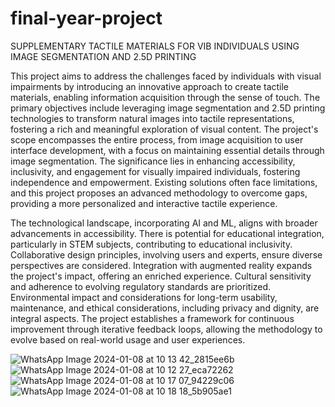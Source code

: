 # final-year-project
SUPPLEMENTARY TACTILE MATERIALS FOR VIB INDIVIDUALS USING IMAGE SEGMENTATION AND 2.5D PRINTING

This project aims to address the challenges faced by individuals with visual impairments by introducing an innovative approach to create tactile materials, enabling information acquisition through the sense of touch. The primary objectives include leveraging image segmentation and 2.5D printing technologies to transform natural images into tactile representations, fostering a rich and meaningful exploration of visual content. The project's scope encompasses the entire process, from image acquisition to user interface development, with a focus on maintaining essential details through image segmentation. The significance lies in enhancing accessibility, inclusivity, and engagement for visually impaired individuals, fostering independence and empowerment. Existing solutions often face limitations, and this project proposes an advanced methodology to overcome gaps, providing a more personalized and interactive tactile experience.

The technological landscape, incorporating AI and ML, aligns with broader advancements in accessibility. There is potential for educational integration, particularly in STEM subjects, contributing to educational inclusivity. Collaborative design principles, involving users and experts, ensure diverse perspectives are considered. Integration with augmented reality expands the project's impact, offering an enriched experience. Cultural sensitivity and adherence to evolving regulatory standards are prioritized. Environmental impact and considerations for long-term usability, maintenance, and ethical considerations, including privacy and dignity, are integral aspects. The project establishes a framework for continuous improvement through iterative feedback loops, allowing the methodology to evolve based on real-world usage and user experiences.

![WhatsApp Image 2024-01-08 at 10 13 42_2815ee6b](https://github.com/harisafaiza/final-year-project/assets/127124299/1d2e3e02-cd05-44f9-816a-eef352c17db1)
![WhatsApp Image 2024-01-08 at 10 12 27_eca72262](https://github.com/harisafaiza/final-year-project/assets/127124299/47408595-f645-4798-a8c5-16cdbf60f030)
![WhatsApp Image 2024-01-08 at 10 17 07_94229c06](https://github.com/harisafaiza/final-year-project/assets/127124299/92fe17c2-e4bc-476a-9a05-dbc862460fed)
![WhatsApp Image 2024-01-08 at 10 18 18_5b905ae1](https://github.com/harisafaiza/final-year-project/assets/127124299/2f8d8002-2f5c-4a7f-a15e-46c7cce65c48)






